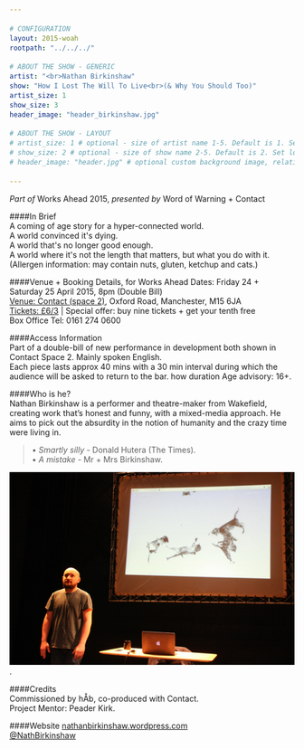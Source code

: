 ```yaml
---

# CONFIGURATION
layout: 2015-woah
rootpath: "../../../"

# ABOUT THE SHOW - GENERIC
artist: "<br>Nathan Birkinshaw"
show: "How I Lost The Will To Live<br>(& Why You Should Too)"
artist_size: 1
show_size: 3
header_image: "header_birkinshaw.jpg"

# ABOUT THE SHOW - LAYOUT
# artist_size: 1 # optional - size of artist name 1-5. Default is 1. Set longer names to lower values
# show_size: 2 # optional - size of show name 2-5. Default is 2. Set longer names to lower values
# header_image: "header.jpg" # optional custom background image, relative to current page

---
```

*Part of* Works Ahead 2015, *presented by* Word of Warning + Contact      
         
####In Brief                      
A coming of age story for a hyper-connected world.   
A world convinced it's dying.   
A world that's no longer good enough.    
A world where it's not the length that matters, but what you do with it.   
(Allergen information: may contain nuts, gluten, ketchup and cats.)     
       
####Venue + Booking Details, for Works Ahead
Dates: Friday 24 + Saturday 25 April 2015, 8pm (Double Bill)        
[Venue: Contact (space 2)](http://contactmcr.com/visit/getting-here), Oxford Road, Manchester, M15 6JA            
[Tickets: £6/3](http://contactmcr.com/whats-on/35092-works-ahead-2015/booking) | Special offer: buy nine tickets + get your tenth free            
Box Office Tel: 0161 274 0600        
        
####Access Information      
Part of a double-bill of new performance in development both shown in Contact Space 2.  Mainly spoken English.     
Each piece lasts approx 40 mins with a 30 min interval during which the audience will be asked to return to the bar. how duration  Age advisory: 16+.                   
 
####Who is he?    
Nathan Birkinshaw is a performer and theatre-maker from Wakefield, creating work that’s honest and funny, with a mixed-media approach. He aims to pick out the absurdity in the notion of humanity and the crazy time were living in.     
                                             
>• *Smartly silly* - Donald Hutera (The Times).      
>• *A mistake* - Mr + Mrs Birkinshaw.         

![Nathan Birkinshaw](NathanBirkinshawWoAh15007.jpg).        
        
####Credits         
Commissioned by hÅb, co-produced with Contact.         
Project Mentor: Peader Kirk.     

####Website
[nathanbirkinshaw.wordpress.com](https://nathanbirkinshaw.wordpress.com)    
[@NathBirkinshaw](http://twitter.com/NathBirkinshaw)    

